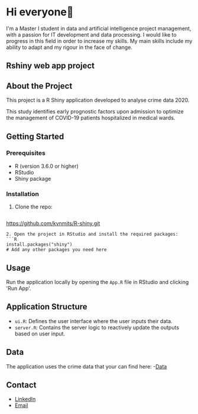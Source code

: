 # Hi everyone👋


I'm a Master I student in data and artificial intelligence project management, with a passion for IT development and data processing.
I would like to progress in this field in order to increase my skills.
My main skills include my ability to adapt and my rigour in the face of change.

## Rshiny web app project

## About the Project

This project is a R Shiny application developed to analyse crime data 2020. 

This study identifies early prognostic factors upon admission to optimize the management of COVID-19 patients hospitalized in medical wards.

## Getting Started

### Prerequisites

- R (version 3.6.0 or higher)
- RStudio
- Shiny package

### Installation

1. Clone the repo:
   ```sh
  https://github.com/kvnmits/R-shiny.git
   ```
2. Open the project in RStudio and install the required packages:
   ```R
   install.packages("shiny")
   # Add any other packages you need here
   ```

## Usage

Run the application locally by opening the `App.R` file in RStudio and clicking 'Run App'. 

## Application Structure

- `ui.R`: Defines the user interface where the user inputs their data.
- `server.R`: Contains the server logic to reactively update the outputs based on user input.

## Data

The application uses the crime data that your can find here:
-[Data](https://data.lacity.org/Public-Safety/Crime-Data-from-2020-to-Present/2nrs-mtv8/about_data)

## Contact
 
- [LinkedIn](https://www.linkedin.com/in/kevin-mitamona/) 
- [Email](kvnmitamona@gmail.com)





